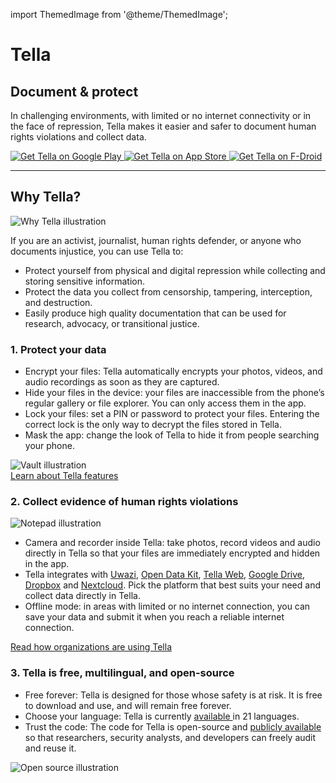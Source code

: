 import ThemedImage from '@theme/ThemedImage';

<div id="intro">
    <div className="intro-column" id="intro-column1">
        <h1>Tella</h1>
        <h2>Document & protect</h2>
        <p>In challenging environments, with limited or no internet connectivity or in the face of repression, Tella makes it easier and safer to document human rights violations and collect data.</p>
        <div className="download">
            <a href="https://play.google.com/store/apps/details?id=org.hzontal.tella" target="_blank">
                <img className="badge" src="img/google-play-badge.png" alt="Get Tella on Google Play">
                </img>
            </a>
            <a href="https://apps.apple.com/us/app/tella-document-protect/id1598152580" target="_blank">
                <img className="badge" src="img/app-store-badge.svg" id="apple-store-badge" alt="Get Tella on App Store">
                </img>
            </a>
            <a href="https://f-droid.org/packages/org.hzontal.tellaFOSS">
                <img className="badge" src="https://fdroid.gitlab.io/artwork/badge/get-it-on.png" alt="Get Tella on F-Droid" >
                </img>
            </a>
        </div>
    </div>
    <div className="intro-column" id="intro-column2">
        <ThemedImage
            alt="Screenshot of the Tella app on Android. Showing Connections to Tella Web Uwazi and the folder structure showing that within Tella users can record and save Images, Videos and Audios securely and encripted."
            className="screen"
            sources={{
                light: 'img/home-black.svg',
                dark: 'img/home-white.svg',
              }}>
        </ThemedImage>
    </div>
</div>

<hr></hr>


<div className="section">
    <h2>Why Tella?</h2>
    <div className="columns">
        <div className="column" id="section-column1">
            <img className="home-illustrations" src="img/why-tella.png" alt="Why Tella illustration" />
        </div>
        <div className="column" id="section-column2">
            <p>If you are an activist, journalist, human rights defender, or anyone who documents injustice, you can use Tella to:</p>
            <ul>
                <li><span className="emphasis">Protect yourself</span> from physical and digital repression while collecting and storing sensitive information.</li>
                <li><span className="emphasis">Protect the data you collect</span> from censorship, tampering, interception, and destruction.</li>
                <li><span className="emphasis">Easily produce high quality documentation</span> that can be used for research, advocacy, or transitional justice.</li>
            </ul>
        </div>
    </div>
</div>

<div className="section">
    <h3>1. Protect your data</h3>
    <div className="columns">
        <div className="column" id="section-column1">
            <ul>
                <li><span className="emphasis">Encrypt your files:</span> Tella automatically encrypts your photos, videos, and audio recordings as soon as they are captured.</li>
                <li><span className="emphasis">Hide your files in the device:</span> your files are inaccessible from the phone’s regular gallery or file explorer. You can only access them in the app. </li>
                <li><span className="emphasis">Lock your files:</span> set a PIN or password to protect your files. Entering the correct lock is the only way to decrypt the files stored in Tella.</li>
                <li><span className="emphasis">Mask the app: </span> change the look of Tella to hide it from people searching your phone.</li>
            </ul>
        </div>
        <div className="column" id="section-column2">
            <img className="home-illustrations" src="img/vault.png" alt="Vault illustration" ></img>
        </div>
    </div>
    <a type="button" href="/features" className="clean-btn center button button--primary"> Learn about Tella features </a>  
</div>

<div className="section">
    <h3>2. Collect evidence of human rights violations</h3>
    <div className="columns">
        <div className="column" id="section-column1">
            <img className="home-illustrations" src="img/data.png" alt="Notepad illustration"></img>
        </div>
        <div className="column" id="section-column2">
            <ul>
                <li><span className="emphasis">Camera and recorder inside Tella:</span> take photos, record videos and audio directly in Tella so that your files are immediately encrypted and hidden in the app.</li>
                <li><span className="emphasis">Tella integrates</span> with <a href="uwazi">Uwazi</a>, <a href="odk">Open Data Kit</a>, <a href="tella-web">Tella Web</a>, <a href="g-drive">Google Drive</a>, <a href="dropbox">Dropbox</a> and <a href="nextcloud">Nextcloud</a>. Pick the platform that best suits your need and collect data directly in Tella.</li>
                <li><span className="emphasis">Offline mode:</span> in areas with limited or no internet connection, you can save your data and submit it when you reach a reliable internet connection.</li>
            </ul>
        </div>
    </div> 
    <a type="button" href="user-stories" className="clean-btn center button button--primary"> Read how organizations are using Tella </a>    
</div>

<div className="section">
    <h3>3. Tella is free, multilingual, and open-source</h3>
    <div className="columns">
        <div className="column" id="section-column1">
            <ul>
                <li><span className="emphasis">Free forever:</span> Tella is designed for those whose safety is at risk. It is free to download and use, and will remain free forever.</li>
                <li><span className="emphasis">Choose your language:</span> Tella is currently <a href="faq#what-languages-is-tella-available-in"> available </a> in 21 languages.</li>
                <li><span className="emphasis">Trust the code:</span> The code for Tella is open-source and <a href="open-source">publicly available</a> so that researchers, security analysts, and developers can freely audit and reuse it.</li>
            </ul>
        </div>
        <div className="column" id="section-column2">
            <img className="home-illustrations" src="img/open-source.png" alt="Open source  illustration" ></img>
        </div>
    </div>
</div>


